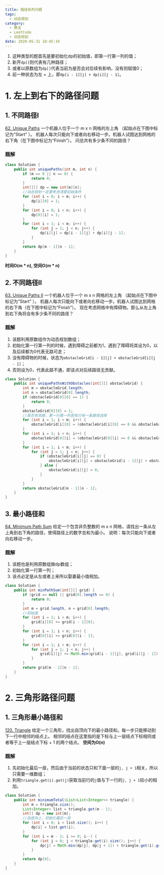 ```yaml
---
title: 路径系列问题
tags:
  - 动态规划
category:
  - 算法
  - LeetCode
  - 动态规划
date: 2020-05-31 18:45:34
---
```

1. 这种类型的题首先是要初始化dp的初始值，即第一行第一列的值；
2. 新开`dp[]`则代表有几种路径；
3. 或者以原数组为`dp[]`代表当前为是否会对后续有影响，没有则赋值0；
4. 前一种状态为左 + 上，即`dp[i - 1][j] + dp[i][j - 1]`。

# 1. 左上到右下的路径问题
## 1. 不同路径I
[62. Unique Paths](https://leetcode-cn.com/problems/unique-paths/)
一个机器人位于一个 m x n 网格的左上角 （起始点在下图中标记为“Start” ）。
机器人每次只能向下或者向右移动一步。机器人试图达到网格的右下角（在下图中标记为“Finish”）。
问总共有多少条不同的路径？

### 题解
```java
class Solution {
    public int uniquePaths(int m, int n) {
        if (m == 0 || n == 0) {
            return 0;
        }
        int[][] dp = new int[m][n];
        //动态规划一定要考虑清楚初始条件
        for (int i = 0; i < m; i++) {
            dp[i][0] = 1;
        }
        for (int i = 0; i < n; i++) {
            dp[0][i] = 1;
        }
        for (int i = 1; i < m; i++) {
            for (int j = 1; j < n; j++) {
                dp[i][j] = dp[i - 1][j] + dp[i][j - 1];
            }
        }
        return dp[m - 1][n - 1];
    }
}
```
**时间O(m * n), 空间O(m * n)**

## 2. 不同路径II
[63. Unique Paths II](https://leetcode-cn.com/problems/unique-paths-ii/)
一个机器人位于一个 m x n 网格的左上角 （起始点在下图中标记为“Start” ）。
机器人每次只能向下或者向右移动一步。机器人试图达到网格的右下角（在下图中标记为“Finish”）。
现在考虑网格中有障碍物。那么从左上角到右下角将会有多少条不同的路径？

### 题解
1. 该题利用原数组作为动态规划数组；
2. 初始化第一行第一列的时候，遇到障碍之前都为1，遇到了障碍将其设为0，以及后续都为0代表无路可走；
3. 没有障碍物的时候，状态为`obstacleGrid[i - 1][j] + obstacleGrid[i][j - 1]`；
4. 否则设为0，代表此路不通，即该点对后续路径无贡献。

```java
class Solution {
    public int uniquePathsWithObstacles(int[][] obstacleGrid) {
        int m = obstacleGrid.length;
        int n = obstacleGrid[0].length;
        if (obstacleGrid[0][0] == 1) {
            return 0;
        }
        obstacleGrid[0][0] = 1;
        //是否有贡献，第一行第一列若有只有一条路径选择
        for (int i = 1; i < m; i++) {
            obstacleGrid[i][0] = (obstacleGrid[i][0] == 0 && obstacleGrid[i - 1][0] == 1) ? 1 : 0; 
        }
        for (int i = 1; i < n; i++) {
            obstacleGrid[0][i] = (obstacleGrid[0][i] == 0 && obstacleGrid[0][i - 1] == 1) ? 1 : 0; 
        }
        for (int i = 1; i < m; i++) {
            for (int j = 1; j < n; j++) {
                if (obstacleGrid[i][j] == 0) {
                    obstacleGrid[i][j] = obstacleGrid[i - 1][j] + obstacleGrid[i][j - 1];
                } else {
                    obstacleGrid[i][j] = 0;
                }
            }
        }
        return obstacleGrid[m - 1][n - 1];
    }
}
```

## 3. 最小路径和
[64. Minimum Path Sum](https://leetcode-cn.com/problems/minimum-path-sum/)
给定一个包含非负整数的 m x n 网格，请找出一条从左上角到右下角的路径，使得路径上的数字总和为最小。
说明：每次只能向下或者向右移动一步。

### 题解
1. 该题也是利用原数组做dp数组；
2. 初始化第一行第一列；
3. 该点必定是从左或者上来所以娶妻最小值相加。

```java
class Solution {
    public int minPathSum(int[][] grid) {
        if (grid == null || grid[0].length == 0) {
            return 0;
        }
        int m = grid.length, n = grid[0].length;
        //初始值
        for (int i = 1; i < m; i++) {
            grid[i][0] += grid[i - 1][0];
        }
        for (int i = 1; i < n; i++) {
            grid[0][i] += grid[0][i - 1];
        }
        for (int i = 1; i < m; i++) {
            for (int j = 1; j < n; j++) {
                grid[i][j] += Math.min(grid[i - 1][j], grid[i][j - 1]);
            }
        }
        return grid[m - 1][n - 1];
    }
}
```

# 2. 三角形路径问题
## 1. 三角形最小路径和
[120. Triangle](https://leetcode-cn.com/problems/triangle/)
给定一个三角形，找出自顶向下的最小路径和。每一步只能移动到下一行中相邻的结点上。
相邻的结点在这里指的是下标与上一层结点下标相同或者等于上一层结点下标 + 1 的两个结点。
**空间为O(n)**

### 题解
1. 先初始化最后一层，然后由于当前的状态只和下面一层的`j, j + 1`相关，所以只需要一维数组；
2. 利用`triangle.get(i).get(j)`获取当前行的`j`值与下一行的`j, j + 1`较小的相加。

```java
class Solution {
    public int minimumTotal(List<List<Integer>> triangle) {
        int m = triangle.size();
        List<Integer> list = triangle.get(m - 1);
        int[] dp = new int[m];
        //自底向上，初始化最后一层
        for (int i = 0; i < list.size(); i++) {
            dp[i] = list.get(i);
        }
        for (int i = m - 2; i >= 0; i--) {
            for (int j = 0; j < triangle.get(i).size(); j++) {
                dp[j] = Math.min(dp[j], dp[j + 1]) + triangle.get(i).get(j);
            }
        }
        return dp[0];
    }
}
```